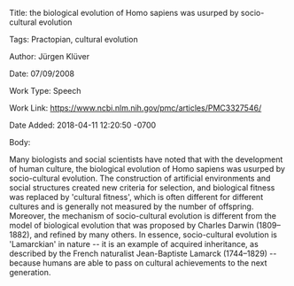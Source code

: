 Title:  the biological evolution of Homo sapiens was usurped by socio-cultural evolution

Tags:   Practopian, cultural evolution

Author: Jürgen Klüver

Date:   07/09/2008

Work Type: Speech

Work Link: https://www.ncbi.nlm.nih.gov/pmc/articles/PMC3327546/

Date Added: 2018-04-11 12:20:50 -0700

Body: 

Many biologists and social scientists have noted that with the development of human culture, the biological evolution of Homo sapiens was usurped by socio-cultural evolution. The construction of artificial environments and social structures created new criteria for selection, and biological fitness was replaced by 'cultural fitness', which is often different for different cultures and is generally not measured by the number of offspring. Moreover, the mechanism of socio-cultural evolution is different from the model of biological evolution that was proposed by Charles Darwin (1809–1882), and refined by many others. In essence, socio-cultural evolution is 'Lamarckian' in nature -- it is an example of acquired inheritance, as described by the French naturalist Jean-Baptiste Lamarck (1744–1829) -- because humans are able to pass on cultural achievements to the next generation.

